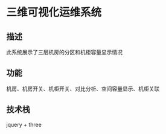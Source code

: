 # 三维可视化运维系统

## 描述

此系统展示了三层机房的分区和机柜容量显示情况

## 功能

机房、机房开关、机柜开关、对比分析、空间容量显示、机柜关联

## 技术栈

jquery + three

